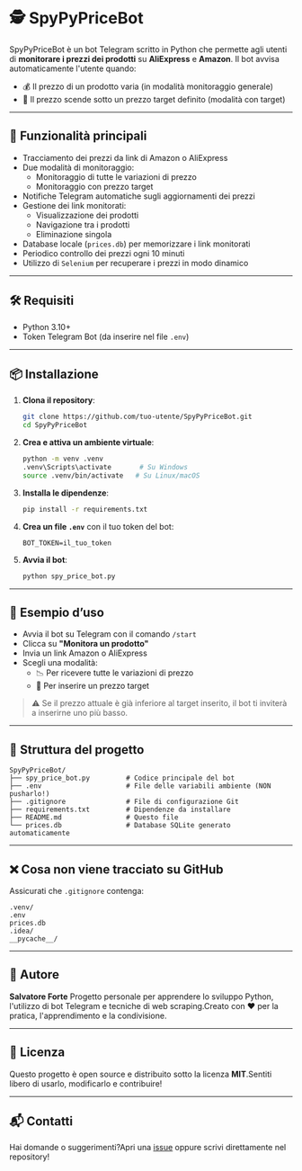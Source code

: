 
# 🕵️ SpyPyPriceBot

SpyPyPriceBot è un bot Telegram scritto in Python che permette agli utenti di **monitorare i prezzi dei prodotti** su **AliExpress** e **Amazon**. Il bot avvisa automaticamente l'utente quando:

- 💰 Il prezzo di un prodotto varia (in modalità monitoraggio generale)
- 🎯 Il prezzo scende sotto un prezzo target definito (modalità con target)

---

## 🚀 Funzionalità principali

- Tracciamento dei prezzi da link di Amazon o AliExpress
- Due modalità di monitoraggio:
  - Monitoraggio di tutte le variazioni di prezzo
  - Monitoraggio con prezzo target
- Notifiche Telegram automatiche sugli aggiornamenti dei prezzi
- Gestione dei link monitorati:
  - Visualizzazione dei prodotti
  - Navigazione tra i prodotti
  - Eliminazione singola
- Database locale (`prices.db`) per memorizzare i link monitorati
- Periodico controllo dei prezzi ogni 10 minuti
- Utilizzo di `Selenium` per recuperare i prezzi in modo dinamico

---

## 🛠 Requisiti

- Python 3.10+
- Token Telegram Bot (da inserire nel file `.env`)

---

## 📦 Installazione

1. **Clona il repository**:

   ```bash
   git clone https://github.com/tuo-utente/SpyPyPriceBot.git
   cd SpyPyPriceBot
   ```

2. **Crea e attiva un ambiente virtuale**:

   ```bash
   python -m venv .venv
   .venv\Scripts\activate       # Su Windows
   source .venv/bin/activate   # Su Linux/macOS
   ```

3. **Installa le dipendenze**:

   ```bash
   pip install -r requirements.txt
   ```

4. **Crea un file `.env`** con il tuo token del bot:

   ```env
   BOT_TOKEN=il_tuo_token
   ```

5. **Avvia il bot**:

   ```bash
   python spy_price_bot.py
   ```

---

## 🥪 Esempio d’uso

- Avvia il bot su Telegram con il comando `/start`
- Clicca su **"Monitora un prodotto"**
- Invia un link Amazon o AliExpress
- Scegli una modalità:
  - 📉 Per ricevere tutte le variazioni di prezzo
  - 🎯 Per inserire un prezzo target

> ⚠️ Se il prezzo attuale è già inferiore al target inserito, il bot ti inviterà a inserirne uno più basso.

---

## 📂 Struttura del progetto

```
SpyPyPriceBot/
├── spy_price_bot.py         # Codice principale del bot
├── .env                     # File delle variabili ambiente (NON pusharlo!)
├── .gitignore               # File di configurazione Git
├── requirements.txt         # Dipendenze da installare
├── README.md                # Questo file
└── prices.db                # Database SQLite generato automaticamente
```

---

## ❌ Cosa non viene tracciato su GitHub

Assicurati che `.gitignore` contenga:

```
.venv/
.env
prices.db
.idea/
__pycache__/
```

---

## 🧐 Autore

**Salvatore Forte** Progetto personale per apprendere lo sviluppo Python, l'utilizzo di bot Telegram e tecniche di web scraping.Creato con ❤️ per la pratica, l'apprendimento e la condivisione.

---

## 📝 Licenza

Questo progetto è open source e distribuito sotto la licenza **MIT**.Sentiti libero di usarlo, modificarlo e contribuire!

---

## 📬 Contatti

Hai domande o suggerimenti?Apri una [issue](https://github.com/tuo-utente/SpyPyPriceBot/issues) oppure scrivi direttamente nel repository!
